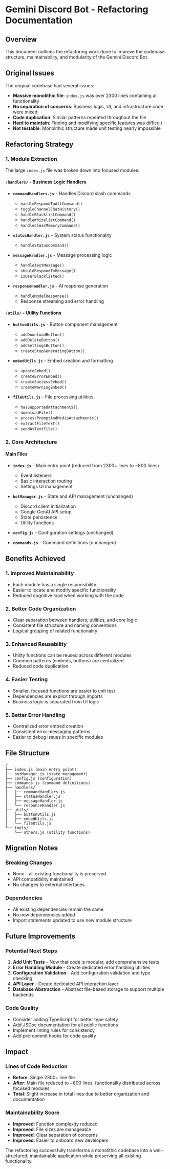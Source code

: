 # Gemini Discord Bot - Refactoring Documentation

## Overview

This document outlines the refactoring work done to improve the codebase structure, maintainability, and modularity of the Gemini Discord Bot.

## Original Issues

The original codebase had several issues:
- **Massive monolithic file**: `index.js` was over 2300 lines containing all functionality
- **No separation of concerns**: Business logic, UI, and infrastructure code were mixed
- **Code duplication**: Similar patterns repeated throughout the file
- **Hard to maintain**: Finding and modifying specific features was difficult
- **Not testable**: Monolithic structure made unit testing nearly impossible

## Refactoring Strategy

### 1. Module Extraction

The large `index.js` file was broken down into focused modules:

#### `/handlers/` - Business Logic Handlers
- **`commandHandlers.js`** - Handles Discord slash commands
  - `handleRespondToAllCommand()`
  - `toggleChannelChatHistory()`
  - `handleBlacklistCommand()`
  - `handleWhitelistCommand()`
  - `handleClearMemoryCommand()`

- **`statusHandler.js`** - System status functionality
  - `handleStatusCommand()`

- **`messageHandler.js`** - Message processing logic
  - `handleTextMessage()`
  - `shouldRespondToMessage()`
  - `isUserBlacklisted()`

- **`responseHandler.js`** - AI response generation
  - `handleModelResponse()`
  - Response streaming and error handling

#### `/utils/` - Utility Functions
- **`buttonUtils.js`** - Button component management
  - `addDownloadButton()`
  - `addDeleteButton()`
  - `addSettingsButton()`
  - `createStopGeneratingButton()`

- **`embedUtils.js`** - Embed creation and formatting
  - `updateEmbed()`
  - `createErrorEmbed()`
  - `createSuccessEmbed()`
  - `createWarningEmbed()`

- **`fileUtils.js`** - File processing utilities
  - `hasSupportedAttachments()`
  - `downloadFile()`
  - `processPromptAndMediaAttachments()`
  - `extractFileText()`
  - `sendAsTextFile()`

### 2. Core Architecture

#### Main Files
- **`index.js`** - Main entry point (reduced from 2300+ lines to ~800 lines)
  - Event listeners
  - Basic interaction routing
  - Settings UI management

- **`botManager.js`** - State and API management (unchanged)
  - Discord client initialization
  - Google GenAI API setup
  - State persistence
  - Utility functions

- **`config.js`** - Configuration settings (unchanged)

- **`commands.js`** - Command definitions (unchanged)

## Benefits Achieved

### 1. **Improved Maintainability**
- Each module has a single responsibility
- Easier to locate and modify specific functionality
- Reduced cognitive load when working with the code

### 2. **Better Code Organization**
- Clear separation between handlers, utilities, and core logic
- Consistent file structure and naming conventions
- Logical grouping of related functionality

### 3. **Enhanced Reusability**
- Utility functions can be reused across different modules
- Common patterns (embeds, buttons) are centralized
- Reduced code duplication

### 4. **Easier Testing**
- Smaller, focused functions are easier to unit test
- Dependencies are explicit through imports
- Business logic is separated from UI logic

### 5. **Better Error Handling**
- Centralized error embed creation
- Consistent error messaging patterns
- Easier to debug issues in specific modules

## File Structure

```
/
├── index.js (main entry point)
├── botManager.js (state management)
├── config.js (configuration)
├── commands.js (command definitions)
├── handlers/
│   ├── commandHandlers.js
│   ├── statusHandler.js
│   ├── messageHandler.js
│   └── responseHandler.js
├── utils/
│   ├── buttonUtils.js
│   ├── embedUtils.js
│   └── fileUtils.js
└── tools/
    └── others.js (utility functions)
```

## Migration Notes

### Breaking Changes
- None - all existing functionality is preserved
- API compatibility maintained
- No changes to external interfaces

### Dependencies
- All existing dependencies remain the same
- No new dependencies added
- Import statements updated to use new module structure

## Future Improvements

### Potential Next Steps
1. **Add Unit Tests** - Now that code is modular, add comprehensive tests
2. **Error Handling Module** - Create dedicated error handling utilities
3. **Configuration Validation** - Add configuration validation and type checking
4. **API Layer** - Create dedicated API interaction layer
5. **Database Abstraction** - Abstract file-based storage to support multiple backends

### Code Quality
- Consider adding TypeScript for better type safety
- Add JSDoc documentation for all public functions
- Implement linting rules for consistency
- Add pre-commit hooks for code quality

## Impact

### Lines of Code Reduction
- **Before**: Single 2300+ line file
- **After**: Main file reduced to ~800 lines, functionality distributed across focused modules
- **Total**: Slight increase in total lines due to better organization and documentation

### Maintainability Score
- **Improved**: Function complexity reduced
- **Improved**: File sizes are manageable
- **Improved**: Clear separation of concerns
- **Improved**: Easier to onboard new developers

The refactoring successfully transforms a monolithic codebase into a well-structured, maintainable application while preserving all existing functionality.